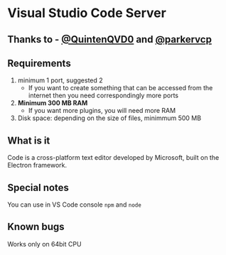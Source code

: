 # Visual Studio Code Server  

## Thanks to - [@QuintenQVD0](https://github.com/QuintenQVD0) and [@parkervcp](https://github.com/parkervcp)  

## Requirements
1. minimum 1 port, suggested 2
    * If you want to create something that can be accessed from the internet then you need correspondingly more ports
1. __Minimum 300 MB RAM__
    * If you want more plugins, you will need more RAM
1. Disk space: depending on the size of files, minimmum 500 MB

## What is it
Code is a cross-platform text editor developed by Microsoft, built on the Electron framework.

## Special notes
You can use in VS Code console `npm` and `node`

## Known bugs
Works only on 64bit CPU

